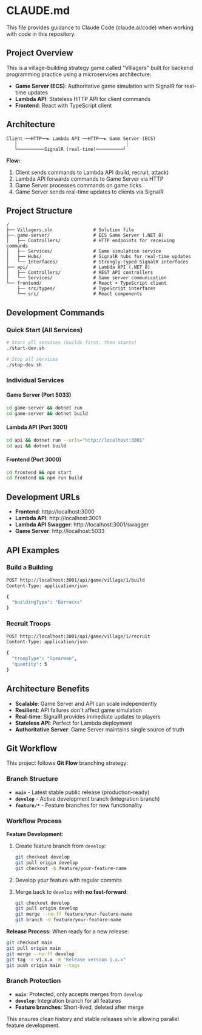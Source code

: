 # CLAUDE.md

This file provides guidance to Claude Code (claude.ai/code) when working with code in this repository.

## Project Overview

This is a village-building strategy game called "Villagers" built for backend programming practice using a microservices architecture:
- **Game Server (ECS)**: Authoritative game simulation with SignalR for real-time updates
- **Lambda API**: Stateless HTTP API for client commands
- **Frontend**: React with TypeScript client

## Architecture

```
Client ──HTTP──► Lambda API ──HTTP──► Game Server (ECS)
   │                                        │
   └──────────SignalR (real-time)──────────┘
```

**Flow:**
1. Client sends commands to Lambda API (build, recruit, attack)
2. Lambda API forwards commands to Game Server via HTTP
3. Game Server processes commands on game ticks
4. Game Server sends real-time updates to clients via SignalR

## Project Structure

```
/
├── Villagers.sln               # Solution file
├── game-server/                # ECS Game Server (.NET 8)
│   ├── Controllers/            # HTTP endpoints for receiving commands
│   ├── Services/               # Game simulation service
│   ├── Hubs/                   # SignalR hubs for real-time updates
│   └── Interfaces/             # Strongly-typed SignalR interfaces
├── api/                        # Lambda API (.NET 8)
│   ├── Controllers/            # REST API controllers
│   └── Services/               # Game server communication
└── frontend/                   # React + TypeScript client
    ├── src/types/              # TypeScript interfaces
    └── src/                    # React components
```

## Development Commands

### Quick Start (All Services)
```bash
# Start all services (builds first, then starts)
./start-dev.sh

# Stop all services
./stop-dev.sh
```

### Individual Services

#### Game Server (Port 5033)
```bash
cd game-server && dotnet run
cd game-server && dotnet build
```

#### Lambda API (Port 3001)
```bash
cd api && dotnet run --urls="http://localhost:3001"
cd api && dotnet build
```

#### Frontend (Port 3000)
```bash
cd frontend && npm start
cd frontend && npm run build
```

## Development URLs

- **Frontend**: http://localhost:3000
- **Lambda API**: http://localhost:3001
- **Lambda API Swagger**: http://localhost:3001/swagger  
- **Game Server**: http://localhost:5033

## API Examples

### Build a Building
```bash
POST http://localhost:3001/api/game/village/1/build
Content-Type: application/json

{
  "buildingType": "Barracks"
}
```

### Recruit Troops
```bash
POST http://localhost:3001/api/game/village/1/recruit
Content-Type: application/json

{
  "troopType": "Spearman",
  "quantity": 5
}
```

## Architecture Benefits

- **Scalable**: Game Server and API can scale independently
- **Resilient**: API failures don't affect game simulation
- **Real-time**: SignalR provides immediate updates to players
- **Stateless API**: Perfect for Lambda deployment
- **Authoritative Server**: Game Server maintains single source of truth

## Git Workflow

This project follows **Git Flow** branching strategy:

### Branch Structure
- **`main`** - Latest stable public release (production-ready)
- **`develop`** - Active development branch (integration branch)
- **`feature/*`** - Feature branches for new functionality

### Workflow Process

**Feature Development:**
1. Create feature branch from `develop`:
   ```bash
   git checkout develop
   git pull origin develop
   git checkout -b feature/your-feature-name
   ```

2. Develop your feature with regular commits

3. Merge back to `develop` with **no fast-forward**:
   ```bash
   git checkout develop
   git pull origin develop
   git merge --no-ff feature/your-feature-name
   git branch -d feature/your-feature-name
   ```

**Release Process:**
When ready for a new release:
```bash
git checkout main
git pull origin main
git merge --no-ff develop
git tag -a v1.x.x -m "Release version 1.x.x"
git push origin main --tags
```

### Branch Protection
- **`main`**: Protected, only accepts merges from `develop`
- **`develop`**: Integration branch for all features
- **Feature branches**: Short-lived, deleted after merge

This ensures clean history and stable releases while allowing parallel feature development.